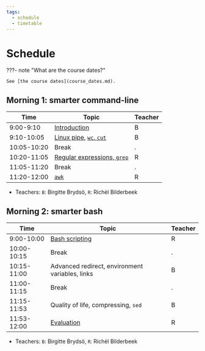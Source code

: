 ```yaml
---
tags:
  - schedule
  - timetable
---
```


# Schedule

???- note "What are the course dates?"

    See [the course dates](course_dates.md).

## Morning 1: smarter command-line

<!-- markdownlint-disable MD013 --><!-- Tables cannot be split up over lines, hence will break 80 characters per line -->

| Time        | Topic                                                                          | Teacher |
| ----------- | ------------------------------------------------------------------------------ | ------- |
| 9:00-9:10   | [Introduction](sessions/intro.md)                                              | B       |
| 9:10-10:05  | [Linux pipe](sessions/pipe.md), [`wc`, `cut`](sessions/wc_cut.md)              | B       |
| 10:05-10:20 | Break                                                                          | .       |
| 10:20-11:05 | [Regular expressions, `grep`](sessions/regular_expressions_and_grep/README.md) | R       |
| 11:05-11:20 | Break                                                                          | .       |
| 11:20-12:00 | [`awk`](sessions/awk/README.md)                                                | R       |

<!-- markdownlint-enable MD013 -->

- Teachers: `B`: Birgitte Brydsö, `R`: Richèl Bilderbeek

## Morning 2: smarter bash

| Time        | Topic                                           | Teacher |
| ----------- | ----------------------------------------------- | ------- |
| 9:00-10:00  | [Bash scripting](sessions/scripting/README.md)  | R       |
| 10:00-10:15 | Break                                           | .       |
| 10:15-11:00 | Advanced redirect, environment variables, links | B       |
| 11:00-11:15 | Break                                           | .       |
| 11:15-11:53 | Quality of life, compressing, `sed`             | B       |
| 11:53-12:00 | [Evaluation](evaluation.md)                     | R       |

- Teachers: `B`: Birgitte Brydsö, `R`: Richèl Bilderbeek
